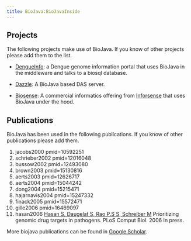 ```yaml
---
title: BioJava:BioJavaInside
---
```


Projects
--------

The following projects make use of BioJava. If you know of other
projects please add them to the list.

-   [DengueInfo](http://www.dengueinfo.org/dengueinfo): a Dengue genome
    information portal that uses BioJava in the middleware and talks to
    a biosql database.

<!-- -->

-   [Dazzle](http://www.derkholm.net/thomas/dazzle): A BioJava based DAS
    server.

<!-- -->

-   [Biosense](http://www.inforsense.com/biosense.html): A commercial
    informatics offering from [Inforsense](http://www.inforsense.com/)
    that uses BioJava under the hood.

Publications
------------

BioJava has been used in the following publications. If you know of
other publications please add them.

<biblio>

1.  jacobs2000 pmid=10592251
2.  schrieber2002 pmid=12016048
3.  bussow2002 pmid=12493080
4.  brown2003 pmid=15130816
5.  aerts2003 pmid=12626717
6.  aerts2004 pmid=15044242
7.  dong2004 pmid=15215471
8.  hajarnavis2004 pmid=15247332
9.  finack2005 pmid=15572471
10. gille2006 pmid=16469097
11. hasan2006 [Hasan S, Daugelat S, Rao P.S S, Schreiber
    M](http://compbiol.plosjournals.org/perlserv/?request=cite-builder&doi=10.1371/journal.pcbi.0020061.eor)
    Prioritizing genomic drug targets in pathogens. PLoS Comput Biol.
    2006 In press.

</biblio>

More biojava publications can be found in [Google
Scholar](http://scholar.google.com/scholar?q=biojava).
